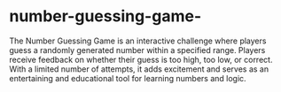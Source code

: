 # number-guessing-game-
The Number Guessing Game is an interactive challenge where players guess a randomly generated number within a specified range. Players receive feedback on whether their guess is too high, too low, or correct. With a limited number of attempts, it adds excitement and serves as an entertaining and educational tool for learning numbers and logic.
